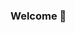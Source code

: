 ### Welcome 👋

<!--

### About Me
Summary: United States Air Force Veteran with 5 years of leadership experience as an Administration Craftsman looking to make a career transition into game and graphic design.

🔭 I’m currently working on a 3D platformer game titled The Parade and The Theater.
🌱 I’m currently learning C# and Unity.
👯 I’m looking to collaborate on video game projects.
🤔 I’m looking for help with networking.
💬 Ask me about anything.
📫 How to reach me: chenault.troy@gmail.com
⚡ Fun fact: I have 7 cats 😛

[Portfolio Website](https://www.sites.google.com/view/hybridtheory0)
